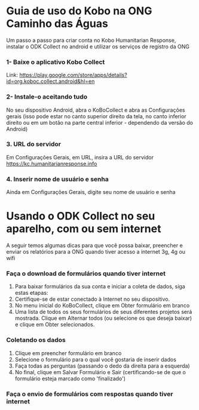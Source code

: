 <!-- TITLE: Relatórios em campo com android -->
<!-- SUBTITLE: Um guia para utilizar o ODK em campo com android -->

# Guia de uso do Kobo na ONG Caminho das Águas
Um passo a passo para criar conta no Kobo Humanitarian Response, instalar o ODK Collect no android e utilizar os serviços de registro da ONG


### 1- Baixe o aplicativo Kobo Collect

Link: https://play.google.com/store/apps/details?id=org.koboc.collect.android&hl=en


### 2- Instale-o aceitando tudo

No seu dispositivo Android, abra o KoBoCollect e abra as Configurações gerais (isso pode estar no canto superior direito da tela, no canto inferior direito ou em um botão na parte central inferior - dependendo da versão do Android)

### 3. URL do servidor

Em Configurações Gerais, em URL, insira a URL do servidor
https://kc.humanitarianresponse.info


### 4. Inserir nome de usuário e senha

Ainda em Configurações Gerais, digite seu nome de usuário e senha


# Usando o ODK Collect no seu aparelho, com ou sem internet
A seguir temos algumas dicas para que você possa baixar, preencher e enviar os relatórios para a ONG quando tiver acesso a internet 3g, 4g ou wifi

### Faça o download de formulários quando tiver internet

1. Para baixar formulários da sua conta e iniciar a coleta de dados, siga estas etapas:
1. Certifique-se de estar conectado à Internet no seu dispositivo. 
1. No menu inicial do KoBoCollect, clique em Obter formulário em branco
1. Uma lista de todos os seus formulários de seus diferentes projetos será mostrada. Clique em Alternar todos (ou selecione os que deseja baixar) e clique em Obter selecionados.

### Coletando os dados
1. Clique em preencher formulário em branco
1. Selecione o formulário para o qual você gostaria de inserir dados
1. Faça todas as perguntas (passando o dedo da direita para a esquerda)
1. No final, clique em Salvar Formulário e Sair (certificando-se de que o formulário esteja marcado como 'finalizado')

### Faça o envio de formulários com respostas quando tiver internet